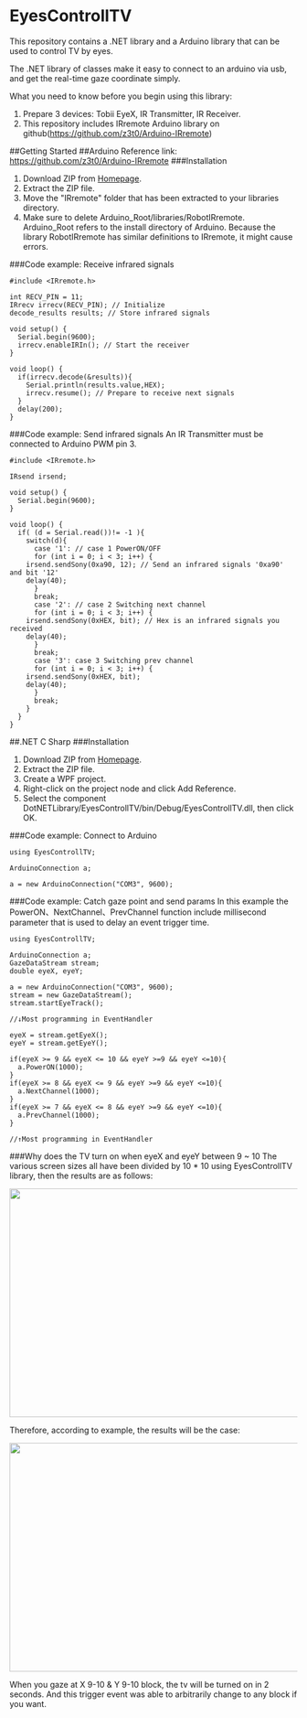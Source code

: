 # EyesControllTV
This repository contains a .NET library and a Arduino library that can be used to control TV by eyes.

The .NET library of classes make it easy to connect to an arduino via usb, and get the real-time gaze coordinate simply.

What you need to know before you begin using this library:

1. Prepare 3 devices: Tobii EyeX, IR Transmitter, IR Receiver.
2. This repository includes IRremote Arduino library on github(https://github.com/z3t0/Arduino-IRremote)

##Getting Started
##Arduino
Reference link: https://github.com/z3t0/Arduino-IRremote
###Installation
1. Download ZIP from <a href="https://github.com/ziyousong/EyesControllTV">Homepage</a>.
2. Extract the ZIP file.
3. Move the "IRremote" folder that has been extracted to your libraries directory.
4. Make sure to delete Arduino_Root/libraries/RobotIRremote. Arduino_Root refers to the install directory of Arduino. Because the library RobotIRremote has similar definitions to IRremote, it might cause errors.

###Code example: Receive infrared signals
```
#include <IRremote.h>

int RECV_PIN = 11;
IRrecv irrecv(RECV_PIN); // Initialize
decode_results results; // Store infrared signals

void setup() {
  Serial.begin(9600);
  irrecv.enableIRIn(); // Start the receiver
}

void loop() {
  if(irrecv.decode(&results)){
    Serial.println(results.value,HEX);
    irrecv.resume(); // Prepare to receive next signals
  }
  delay(200);
}
```

###Code example: Send infrared signals
An IR Transmitter must be connected to Arduino PWM pin 3.
```
#include <IRremote.h>

IRsend irsend;

void setup() {
  Serial.begin(9600);
}

void loop() {
  if( (d = Serial.read())!= -1 ){
    switch(d){
      case '1': // case 1 PowerON/OFF
      for (int i = 0; i < 3; i++) {
	irsend.sendSony(0xa90, 12); // Send an infrared signals '0xa90' and bit '12'
	delay(40);
      }
      break;
      case '2': // case 2 Switching next channel
      for (int i = 0; i < 3; i++) {
	irsend.sendSony(0xHEX, bit); // Hex is an infrared signals you received
	delay(40);
      }
      break;
      case '3': case 3 Switching prev channel
      for (int i = 0; i < 3; i++) {
	irsend.sendSony(0xHEX, bit);
	delay(40);
      }
      break;
    }
  }
}
```

##.NET C Sharp
###Installation
1. Download ZIP from <a href="https://github.com/ziyousong/EyesControllTV">Homepage</a>.
2. Extract the ZIP file.
3. Create a WPF project.
4. Right-click on the project node and click Add Reference.
5. Select the component DotNETLibrary/EyesControllTV/bin/Debug/EyesControllTV.dll, then click OK.

###Code example: Connect to Arduino
```
using EyesControllTV;

ArduinoConnection a;

a = new ArduinoConnection("COM3", 9600);
```
###Code example: Catch gaze point and send params
In this example the PowerON、NextChannel、PrevChannel function include millisecond parameter that is used to delay an event trigger time.
```
using EyesControllTV;

ArduinoConnection a;
GazeDataStream stream;
double eyeX, eyeY;

a = new ArduinoConnection("COM3", 9600);
stream = new GazeDataStream();
stream.startEyeTrack();

//↓Most programming in EventHandler

eyeX = stream.getEyeX();
eyeY = stream.getEyeY();

if(eyeX >= 9 && eyeX <= 10 && eyeY >=9 && eyeY <=10){
  a.PowerON(1000);
}
if(eyeX >= 8 && eyeX <= 9 && eyeY >=9 && eyeY <=10){
  a.NextChannel(1000);
}
if(eyeX >= 7 && eyeX <= 8 && eyeY >=9 && eyeY <=10){
  a.PrevChannel(1000);
}

//↑Most programming in EventHandler
```
###Why does the TV turn on when eyeX and eyeY between 9 ~ 10
The various screen sizes all have been divided by 10 * 10   using EyesControllTV library, then the results are as follows:<p>
<img height="400px" width="700px" src="http://i.imgur.com/YWY4PBH.png"></img>
<p>
Therefore, according to example, the results will be the case:<p>
<img height="400px" width="700px" src="http://i.imgur.com/ingGlI5.png"></img>
<p>
When you gaze at X 9-10 & Y 9-10 block, the tv will be turned on in 2 seconds. And this trigger event was able to arbitrarily change to any block if you want.
